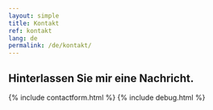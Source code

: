 ```yaml
---
layout: simple
title: Kontakt
ref: kontakt
lang: de
permalink: /de/kontakt/
---
```


## Hinterlassen Sie mir eine Nachricht.

{% include contactform.html %}
{% include debug.html %}
